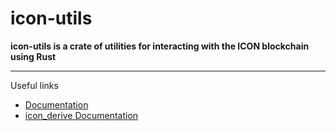 # icon-utils
**icon-utils is a crate of utilities for interacting with the ICON blockchain using Rust**

---

Useful links
- [Documentation](https://docs.rs/icon-utils)
- [icon_derive Documentation](https://docs.rs/icon_derive)
